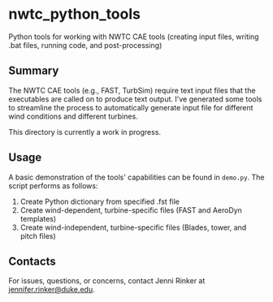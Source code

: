 # nwtc_python_tools
Python tools for working with NWTC CAE tools (creating input files,
  writing .bat files, running code, and post-processing)

Summary
-------
The NWTC CAE tools (e.g., FAST, TurbSim) require text input files that
the executables are called on to produce text output. I've generated
some tools to streamline the process to automatically generate input
file for different wind conditions and different turbines.

This directory is currently a work in progress.

Usage
-----
A basic demonstration of the tools' capabilities can be found in 
`demo.py`. The script performs as follows:
1. Create Python dictionary from specified .fst file
2. Create wind-dependent, turbine-specific files
    (FAST and AeroDyn templates)
3. Create wind-independent, turbine-specific files
    (Blades, tower, and pitch files)

Contacts
--------
For issues, questions, or concerns, contact Jenni Rinker at
jennifer.rinker@duke.edu.
